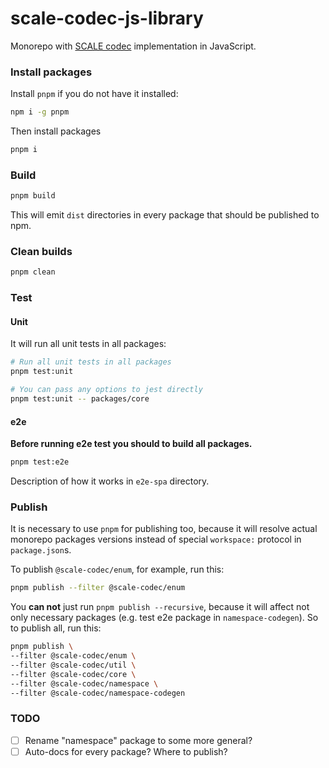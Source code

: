 # scale-codec-js-library

Monorepo with [SCALE codec](https://substrate.dev/docs/en/knowledgebase/advanced/codec) implementation in JavaScript.

### Install packages

Install `pnpm` if you do not have it installed:

```sh
npm i -g pnpm
```

Then install packages

```sh
pnpm i
```

### Build

```sh
pnpm build
```

This will emit `dist` directories in every package that should be published to npm.

### Clean builds

```sh
pnpm clean
```

### Test

#### Unit

It will run all unit tests in all packages:

```sh
# Run all unit tests in all packages
pnpm test:unit

# You can pass any options to jest directly
pnpm test:unit -- packages/core
```

#### e2e

**Before running e2e test you should to build all packages.**

```sh
pnpm test:e2e
```

Description of how it works in `e2e-spa` directory.

### Publish

It is necessary to use `pnpm` for publishing too, because it will resolve actual monorepo packages versions instead of special `workspace:` protocol in `package.json`s.

To publish `@scale-codec/enum`, for example, run this:

```sh
pnpm publish --filter @scale-codec/enum
```

You **can not** just run `pnpm publish --recursive`, because it will affect not only necessary packages (e.g. test e2e package in `namespace-codegen`). So to publish all, run this:

```sh
pnpm publish \
--filter @scale-codec/enum \
--filter @scale-codec/util \
--filter @scale-codec/core \
--filter @scale-codec/namespace \
--filter @scale-codec/namespace-codegen
```

### TODO

-   [ ] Rename "namespace" package to some more general?
-   [ ] Auto-docs for every package? Where to publish?
